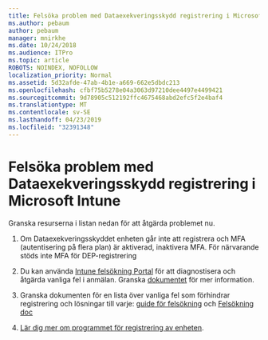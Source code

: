 ```yaml
---
title: Felsöka problem med Dataexekveringsskydd registrering i Microsoft Intune
ms.author: pebaum
author: pebaum
manager: mnirkhe
ms.date: 10/24/2018
ms.audience: ITPro
ms.topic: article
ROBOTS: NOINDEX, NOFOLLOW
localization_priority: Normal
ms.assetid: 5d32afde-47ab-4b1e-a669-662e5dbdc213
ms.openlocfilehash: cfbf75b5278e04a3063d97210dee4497e4499421
ms.sourcegitcommit: 9d78905c512192ffc4675468abd2efc5f2e4baf4
ms.translationtype: MT
ms.contentlocale: sv-SE
ms.lasthandoff: 04/23/2019
ms.locfileid: "32391348"
---
```

# <a name="troubleshoot-issues-with-dep-enrollment-in-microsoft-intune"></a>Felsöka problem med Dataexekveringsskydd registrering i Microsoft Intune

Granska resurserna i listan nedan för att åtgärda problemet nu. 
  
1. Om Dataexekveringsskyddet enheten går inte att registrera och MFA (autentisering på flera plan) är aktiverad, inaktivera MFA. För närvarande stöds inte MFA för DEP-registrering
    
2. Du kan använda [Intune felsökning Portal](https://devicemanagement.microsoft.com/#blade/Microsoft_Intune_DeviceSettings/TroubleshootBlade) för att diagnostisera och åtgärda vanliga fel i anmälan. Granska [dokumentet](https://docs.microsoft.com/intune/help-desk-operators) för mer information. 
    
3. Granska dokumenten för en lista över vanliga fel som förhindrar registrering och lösningar till varje: [guide för felsökning](https://support.microsoft.com/help/4039809/troubleshooting-ios-device-enrollment-in-intune) och [Felsökning doc](https://docs.microsoft.com/intune-classic/troubleshoot/troubleshoot-device-enrollment-in-intune)
    
4. [Lär dig mer om programmet för registrering av enheten](https://docs.microsoft.com/intune/device-enrollment-program-enroll-ios).
    

